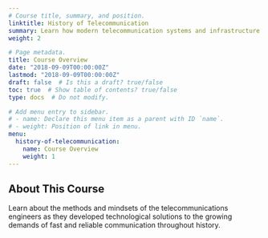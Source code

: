 ```yaml
---
# Course title, summary, and position.
linktitle: History of Telecommunication
summary: Learn how modern telecommunication systems and infrastructure were developed.
weight: 2

# Page metadata.
title: Course Overview
date: "2018-09-09T00:00:00Z"
lastmod: "2018-09-09T00:00:00Z"
draft: false  # Is this a draft? true/false
toc: true  # Show table of contents? true/false
type: docs  # Do not modify.

# Add menu entry to sidebar.
# - name: Declare this menu item as a parent with ID `name`.
# - weight: Position of link in menu.
menu:
  history-of-telecommunication:
    name: Course Overview
    weight: 1
---
```


## About This Course
Learn about the methods and mindsets of the telecommunications engineers as they developed technological solutions to the growing demands of fast and reliable communication throughout history.
